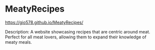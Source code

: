 # MeatyRecipes

https://gio578.github.io/MeatyRecipes/

Description: A website showcasing recipes that are centric around meat. Perfect for all meat lovers, allowing them to expand their knowledge of meaty meals.
